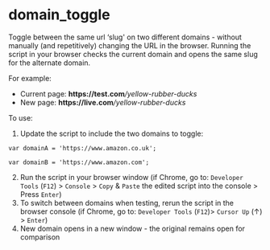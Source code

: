 # domain_toggle

Toggle between the same url ‘slug' on two different domains - without manually (and repetitively) changing the URL in the browser. Running the script in your browser checks the current domain and opens the same slug for the alternate domain. 

For example: 
* Current page: <strong>https://<span></span>test.com</strong><em>/yellow-rubber-ducks</em>
* New page: <strong>https://<span></span>live.com</strong><em>/yellow-rubber-ducks</em>

To use: 
1. Update the script to include the two domains to toggle:

`var domainA = 'https://www.amazon.co.uk';`

`var domainB = 'https://www.amazon.com';`

2. Run the script in your browser window (if Chrome, go to: `Developer Tools` (`F12`) > `Console` > `Copy` & `Paste` the edited script into the console > Press `Enter`) 
3. To switch between domains when testing, rerun the script in the browser console (if Chrome, go to: `Developer Tools` (`F12`)> `Cursor Up` (&#8593;) > `Enter`)
4. New domain opens in a new window - the original remains open for comparison
